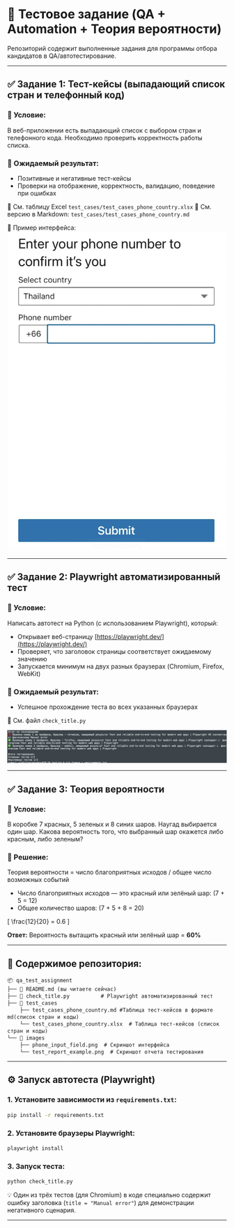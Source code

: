 # 📌 Тестовое задание (QA + Automation + Теория вероятности)

Репозиторий содержит выполненные задания для программы отбора кандидатов в QA/автотестирование.

---

## ✅ Задание 1: Тест-кейсы (выпадающий список стран и телефонный код)

### 🔹 Условие:
В веб-приложении есть выпадающий список с выбором стран и телефонного кода. Необходимо проверить корректность работы списка.

### 🔹 Ожидаемый результат:
- Позитивные и негативные тест-кейсы
- Проверки на отображение, корректность, валидацию, поведение при ошибках

📄 См. таблицу Excel `test_cases/test_cases_phone_country.xlsx`
📄 См. версию в Markdown: `test_cases/test_cases_phone_country.md`


📸 Пример интерфейса:
![Поле ввода номера](images/phone_input_field.png)

---

## ✅ Задание 2: Playwright автоматизированный тест

### 🔹 Условие:
Написать автотест на Python (с использованием Playwright), который:
- Открывает веб-страницу [https://playwright.dev/](https://playwright.dev/)
- Проверяет, что заголовок страницы соответствует ожидаемому значению
- Запускается минимум на двух разных браузерах (Chromium, Firefox, WebKit)

### 🔹 Ожидаемый результат:
- Успешное прохождение теста во всех указанных браузерах

📄 См. файл `check_title.py`

![Пример отчёта](images/test_report_example.png)

---

## ✅ Задание 3: Теория вероятности

### 🔹 Условие:
В коробке 7 красных, 5 зеленых и 8 синих шаров. Наугад выбирается один шар. Какова вероятность того, что выбранный шар окажется либо красным, либо зеленым?

### 🔹 Решение:
Теория вероятности = число благоприятных исходов / общее число возможных событий

- Число благоприятных исходов — это красный или зелёный шар: \(7 + 5 = 12\)
- Общее количество шаров: \(7 + 5 + 8 = 20\)

\[ \frac{12}{20} = 0.6 \]

**Ответ:** Вероятность вытащить красный или зелёный шар = **60%**


---

## 📁 Содержимое репозитория:
```
📦 qa_test_assignment
├── 📄 README.md (вы читаете сейчас)
├── 📄 check_title.py          # Playwright автоматизированный тест
├── 📁 test_cases
    ├── test_cases_phone_country.md #Таблица тест-кейсов в формате md(список стран и коды)
    └── test_cases_phone_country.xlsx  # Таблица тест-кейсов (список стран и коды)
└── 📁 images
    ├── phone_input_field.png  # Скриншот интерфейса
    └── test_report_example.png  # Скриншот отчета тестирования 
```

---

## ⚙️ Запуск автотеста (Playwright)

### 1. Установите зависимости из `requirements.txt`:
```bash
pip install -r requirements.txt
```

### 2. Установите браузеры Playwright:
```bash
playwright install
```

### 3. Запуск теста:
```bash
python check_title.py
```

💡 Один из трёх тестов (для Chromium) в коде специально содержит ошибку заголовка (`title = "Manual error"`) для демонстрации негативного сценария.


---
